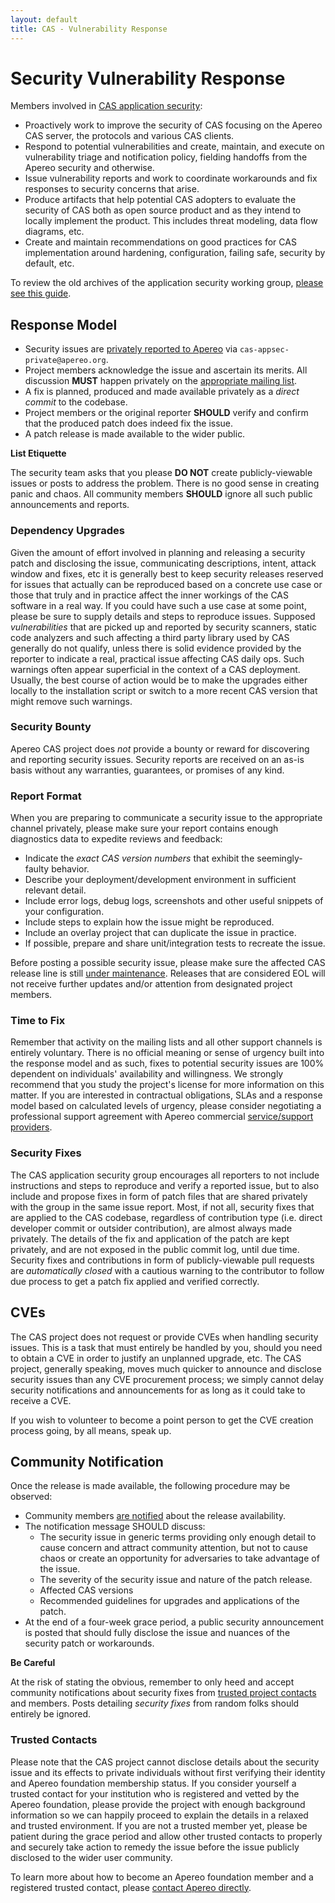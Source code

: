 ```yaml
---
layout: default
title: CAS - Vulnerability Response
---
```


# Security Vulnerability Response

Members involved in [CAS application security](/cas/Mailing-Lists.html):

- Proactively work to improve the security of CAS focusing on the Apereo CAS server, the protocols and various CAS clients.
- Respond to potential vulnerabilities and create, maintain, and execute on vulnerability triage and notification policy, fielding handoffs from the Apereo security and otherwise.
- Issue vulnerability reports and work to coordinate workarounds and fix responses to security concerns that arise.
- Produce artifacts that help potential CAS adopters to evaluate the security of CAS both as open source product and as they intend to locally implement the product. This includes threat modeling, data flow diagrams, etc.
- Create and maintain recommendations on good practices for CAS implementation around hardening, configuration, failing safe, security by default, etc.

To review the old archives of the application security working group, [please see this guide](https://wiki.jasig.org/display/CAS/CAS+AppSec+Working+Group).

## Response Model

- Security issues are [privately reported to Apereo](/cas/Mailing-Lists.html) via `cas-appsec-private@apereo.org`.
- Project members acknowledge the issue and ascertain its merits. All discussion **MUST** happen privately on the [appropriate mailing list](/cas/Mailing-Lists.html).
- A fix is planned, produced and made available privately as a *direct commit* to the codebase.
- Project members or the original reporter **SHOULD** verify and confirm that the produced patch does indeed fix the issue.
- A patch release is made available to the wider public.

<div class="alert alert-warning"><strong>List Etiquette</strong><p>The security team asks that you please <strong>DO NOT</strong> create publicly-viewable issues or posts to address the problem. There is no good sense in creating panic and chaos. All community members <strong>SHOULD</strong> ignore all such public announcements and reports.</p></div>

### Dependency Upgrades

Given the amount of effort involved in planning and releasing a security patch and disclosing the issue, communicating descriptions, intent,
attack window and fixes, etc it is generally best to keep security releases reserved for issues that actually can be reproduced based on
a concrete use case or those that truly and in practice affect the inner workings of the CAS software in a real way. If you could have such a
use case at some point, please be sure to supply details and steps to reproduce issues. Supposed *vulnerabilities* that are picked up and reported by security scanners, static code analyzers and such affecting a third party library used by CAS generally do not qualify, unless there is solid evidence provided by the reporter to indicate a real, practical issue affecting CAS daily ops. Such warnings often appear superficial in the context of a CAS deployment. Usually, the best course of action would be to make the upgrades either locally to the installation script or switch to a more recent CAS version that might remove such warnings.

### Security Bounty

Apereo CAS project does *not* provide a bounty or reward for discovering and reporting security issues. Security reports are received
on an as-is basis without any warranties, guarantees, or promises of any kind.

### Report Format

When you are preparing to communicate a security issue to the appropriate channel privately, please make sure your 
report contains enough diagnostics data to expedite reviews and feedback:

- Indicate the *exact CAS version numbers* that exhibit the seemingly-faulty behavior.
- Describe your deployment/development environment in sufficient relevant detail.
- Include error logs, debug logs, screenshots and other useful snippets of your configuration.
- Include steps to explain how the issue might be reproduced.
- Include an overlay project that can duplicate the issue in practice.
- If possible, prepare and share unit/integration tests to recreate the issue.

Before posting a possible security issue, please make sure the affected CAS release 
line is still [under maintenance](/cas/developer/Maintenance-Policy.html). Releases
that are considered EOL will not receive further updates and/or attention from designated project members.

### Time to Fix

Remember that activity on the mailing lists and all other support channels is entirely voluntary. There is no official meaning or sense of urgency built into the response model and as such, fixes to potential security issues are 100% dependent on individuals' availability and willingness. We strongly recommend that you study the project's license for more information on this matter. If you are interested in contractual obligations, SLAs and a response model based on calculated levels of urgency, please consider negotiating a professional support agreement with Apereo commercial [service/support providers](/cas/Support.html).
 
### Security Fixes

The CAS application security group encourages all reporters to not include instructions and steps to reproduce and verify a reported issue, but
to also include and propose fixes in form of patch files that are shared privately with the group in the same issue report. Most, if not all, security 
fixes that are applied to the CAS codebase, regardless of contribution type (i.e. direct developer commit or outsider contribution), are almost always
made privately. The details of the fix and application of the patch are kept privately, and are not exposed in the public 
commit log, until due time. Security fixes and contributions in form of publicly-viewable pull requests are *automatically closed* 
with a cautious warning to the contributor to follow due process to get a patch fix applied and verified correctly.

## CVEs

The CAS project does not request or provide CVEs when handling security issues. This is a task that must entirely be handled by you,
should you need to obtain a CVE in order to justify an unplanned upgrade, etc. The CAS project, generally speaking, moves much quicker
to announce and disclose security issues than any CVE procurement process; we simply cannot delay security notifications and announcements
for as long as it could take to receive a CVE.

If you wish to volunteer to become a point person to get the CVE creation process going, by all means, speak up.

## Community Notification

Once the release is made available, the following procedure may be observed:

- Community members [are notified](/cas/Mailing-Lists.html) about the release availability.
- The notification message SHOULD discuss:
    - The security issue in generic terms providing only enough detail to cause concern and attract community attention, but not to cause chaos or create an opportunity for adversaries to take advantage of the issue.
    - The severity of the security issue and nature of the patch release.
    - Affected CAS versions
    - Recommended guidelines for upgrades and applications of the patch.
- At the end of a four-week grace period, a public security announcement is posted that should fully disclose the issue and nuances of the security patch or workarounds.

<div class="alert alert-info"><strong>Be Careful</strong><p>At the risk of stating the obvious, remember to only heed and accept community notifications about security fixes from <a href="/cas/developer/Project-Commitee.html">trusted project contacts</a> and members. Posts detailing <i>security fixes</i> from random folks should entirely be ignored.</p></div>

### Trusted Contacts

Please note that the CAS project cannot disclose details about the security issue and its effects to private individuals without first verifying
their identity and Apereo foundation membership status. If you consider yourself a trusted contact for your institution who is registered and vetted
by the Apereo foundation, please provide the project with enough background information so we can happily proceed to explain the details in a relaxed
and trusted environment. If you are not a trusted member yet, please be patient during the grace period and allow other trusted contacts to properly
and securely take action to remedy the issue before the issue publicly disclosed to the wider user community.

To learn more about how to become an Apereo foundation member and a registered trusted contact, please [contact Apereo directly](https://www.apereo.org).
